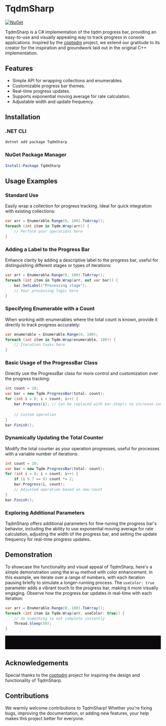 # TqdmSharp

[![NuGet](https://img.shields.io/nuget/v/TqdmSharp.svg)](https://www.nuget.org/packages/TqdmSharp/)

TqdmSharp is a C# implementation of the tqdm progress bar, providing an easy-to-use and visually appealing way to track progress in console applications. Inspired by the [cpptqdm](https://github.com/aminnj/cpptqdm) project, we extend our gratitude to its creator for the inspiration and groundwork laid out in the original C++ implementation.

## Features

- Simple API for wrapping collections and enumerables.
- Customizable progress bar themes.
- Real-time progress updates.
- Supports exponential moving average for rate calculation.
- Adjustable width and update frequency.

## Installation

### .NET CLI
```bash
dotnet add package TqdmSharp
```

### NuGet Package Manager
```powershell
Install-Package TqdmSharp
```

## Usage Examples

### Standard Use
Easily wrap a collection for progress tracking. Ideal for quick integration with existing collections:
```csharp
var arr = Enumerable.Range(0, 100).ToArray();
foreach (int item in Tqdm.Wrap(arr)) {
    // Perform your operations here
}
```

### Adding a Label to the Progress Bar
Enhance clarity by adding a descriptive label to the progress bar, useful for distinguishing different stages or types of iterations:
```csharp
var arr = Enumerable.Range(0, 100).ToArray();
foreach (int item in Tqdm.Wrap(arr, out var bar)) {
    bar.SetLabel("Processing stage");
    // Your processing logic here
}
```

### Specifying Enumerable with a Count
When working with enumerables where the total count is known, provide it directly to track progress accurately:
```csharp
var enumerable = Enumerable.Range(0, 100);
foreach (int item in Tqdm.Wrap(enumerable, 100)) {
    // Iteration tasks here
}
```

### Basic Usage of the ProgressBar Class
Directly use the ProgressBar class for more control and customization over the progress tracking:
```csharp
int count = 10;
var bar = new Tqdm.ProgressBar(total: count);
for (int i = 0; i < count; i++) {
    bar.Progress(i); // Can be replaced with bar.Step() to increase counter by 1. 

    // Custom operation
}
bar.Finish();
```

### Dynamically Updating the Total Counter
Modify the total counter as your operation progresses, useful for processes with a variable number of iterations:
```csharp
int count = 10;
var bar = new Tqdm.ProgressBar(total: count);
for (int i = 0; i < count; i++) {
    if (i % 7 == 0) count *= 2;
    bar.Progress(i, count);
    // Adjusted operation based on new count
}
bar.Finish();
```

### Exploring Additional Parameters

TqdmSharp offers additional parameters for fine-tuning the progress bar's behavior, including the ability to use exponential moving average for rate calculation, adjusting the width of the progress bar, and setting the update frequency for real-time progress updates.

## Demonstration

To showcase the functionality and visual appeal of TqdmSharp, here's a simple demonstration using the `Wrap` method with color enhancement. In this example, we iterate over a range of numbers, with each iteration pausing briefly to simulate a longer-running process. The `useColor: true` parameter adds a vibrant touch to the progress bar, making it more visually engaging. Observe how the progress bar updates in real-time with each iteration:

```cs
var arr = Enumerable.Range(0, 100).ToArray();
foreach (int item in Tqdm.Wrap(arr, useColor: true)) {
    // do something to not complete instantly
    Thread.Sleep(50);
}
```
![](images/example.gif)

## Acknowledgements

Special thanks to the [cpptqdm](https://github.com/aminnj/cpptqdm) project for inspiring the design and functionality of TqdmSharp.

## Contributions

We warmly welcome contributions to TqdmSharp! Whether you're fixing bugs, improving the documentation, or adding new features, your help makes this project better for everyone.
